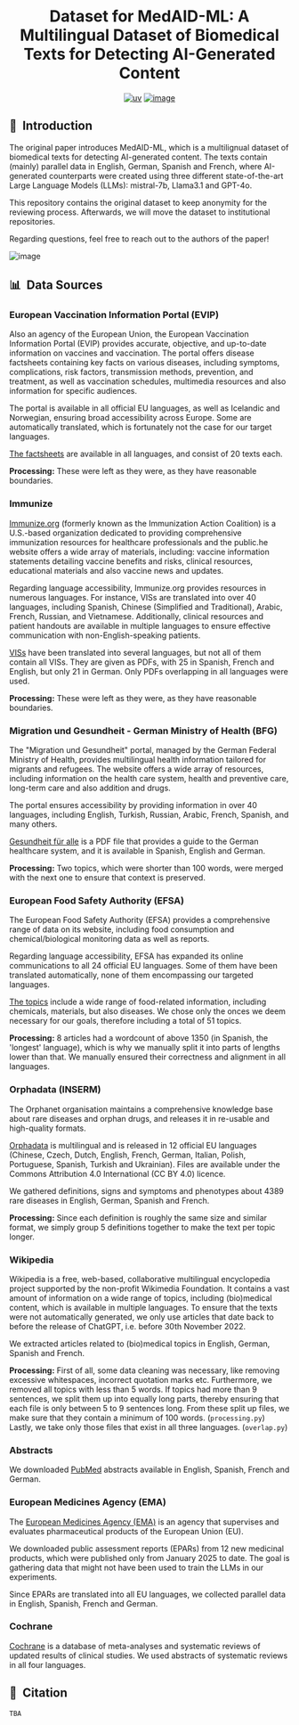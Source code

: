 <div align="center">    
 
# Dataset for MedAID-ML: A Multilingual Dataset of Biomedical Texts for Detecting AI-Generated Content

[![uv](https://img.shields.io/endpoint?url=https://raw.githubusercontent.com/astral-sh/uv/main/assets/badge/v0.json)](https://github.com/astral-sh/uv)
[![image](https://img.shields.io/pypi/pyversions/uv.svg)](https://pypi.python.org/pypi/uv)

</div>

## 📌&nbsp;&nbsp;Introduction
The original paper introduces MedAID-ML, which is a multilignual dataset of biomedical texts for detecting AI-generated content. The texts contain
(mainly) parallel data in English, German, Spanish and French, where AI-generated counterparts were created using three different state-of-the-art
Large Language Models (LLMs): mistral-7b, Llama3.1 and GPT-4o.

This repository contains the original dataset to keep anonymity for the reviewing process. Afterwards, we will move the dataset to institutional repositories.

Regarding questions, feel free to reach out to the authors of the paper!

![image](https://github.com/user-attachments/assets/ea209318-f0ef-4df0-a323-9c7b21662eb6)

## 📊&nbsp;&nbsp;Data Sources

### European Vaccination Information Portal (EVIP)

Also an agency of the European Union, the European Vaccination Information Portal (EVIP) provides accurate, objective, and up-to-date information on vaccines and vaccination. The portal offers disease factsheets containing key facts on various diseases, including symptoms, complications, risk factors, transmission methods, prevention, and treatment, as well as vaccination schedules, multimedia resources and also information for specific audiences.

The portal is available in all official EU languages, as well as Icelandic and Norwegian, ensuring broad accessibility across Europe. Some are automatically translated, which is fortunately not the case for our target languages.

[The factsheets](https://vaccination-info.europa.eu/en/disease-factsheets) are available in all languages, and consist of 20 texts each.

**Processing:** These were left as they were, as they have reasonable boundaries.

### Immunize

[Immunize.org](https://www.immunize.org/) (formerly known as the Immunization Action Coalition) is a U.S.-based organization dedicated to providing comprehensive immunization resources for healthcare professionals and the public.he website offers a wide array of materials, including: vaccine information statements detailing vaccine benefits and risks, clinical resources, educational materials and also vaccine news and updates.

Regarding language accessibility, Immunize.org provides resources in numerous languages. For instance, VISs are translated into over 40 languages, including Spanish, Chinese (Simplified and Traditional), Arabic, French, Russian, and Vietnamese. Additionally, clinical resources and patient handouts are available in multiple languages to ensure effective communication with non-English-speaking patients.

[VISs](https://www.immunize.org/vaccines/vis-translations) have been translated into several languages, but not all of them contain all VISs. They are given as PDFs, with 25 in Spanish, French and English, but only 21 in German. Only PDFs overlapping in all languages were used.

**Processing:** These were left as they were, as they have reasonable boundaries.

### Migration und Gesundheit - German Ministry of Health (BFG)

The "Migration und Gesundheit" portal, managed by the German Federal Ministry of Health, provides multilingual health information tailored for migrants and refugees. The website offers a wide array of resources, including information on the health care system, health and preventive care, long-term care and also addition and drugs.

The portal ensures accessibility by providing information in over 40 languages, including English, Turkish, Russian, Arabic, French, Spanish, and many others.

[Gesundheit für alle](https://www.migration-gesundheit.bund.de/fileadmin/Dateien/Publikationen/Gesundheit/wegweiser_gesundheit/deutsch.wegweiser-gesundheit.2022.pdf) is a PDF file that provides a guide to the German healthcare system, and it is available in Spanish, English and German.

**Processing:** Two topics, which were shorter than 100 words, were merged with the next one to ensure that context is preserved.

### European Food Safety Authority (EFSA)

The European Food Safety Authority (EFSA) provides a comprehensive range of data on its website, including food consumption and chemical/biological monitoring data as well as reports.

Regarding language accessibility, EFSA has expanded its online communications to all 24 official EU languages. Some of them have been translated automatically, none of them encompassing our targeted languages.

[The topics](https://www.efsa.europa.eu/en/topics) include a wide range of food-related information, including chemicals, materials, but also diseases. We chose only the onces we deem necessary for our goals, therefore including a total of 51 topics.

**Processing:** 8 articles had a wordcount of above 1350 (in Spanish, the 'longest' language), which is why we manually split it into parts of lengths lower than that. We manually ensured their correctness and alignment in all languages.

### Orphadata (INSERM)

The Orphanet organisation maintains a comprehensive knowledge base about rare diseases and orphan drugs, and releases it in re-usable and high-quality formats.

[Orphadata](https://www.orphadata.com/alignments/) is multilingual and is released in 12 official EU languages (Chinese, Czech, Dutch, English, French, German, Italian, Polish, Portuguese, Spanish, Turkish and Ukrainian). Files are available under the Commons Attribution 4.0 International (CC BY 4.0) licence.

We gathered definitions, signs and symptoms and phenotypes about 4389 rare diseases in English, German, Spanish and French.

**Processing:** Since each definition is roughly the same size and similar format, we simply group 5 definitions together to make the text per topic longer.

### Wikipedia

Wikipedia is a free, web-based, collaborative multilingual encyclopedia project supported by the non-profit Wikimedia Foundation. It contains a vast amount of information on a wide range of topics, including (bio)medical content, which is available in multiple languages. To ensure that the texts were not automatically generated, we only use articles that date back to before the release of ChatGPT, i.e. before 30th November 2022.

We extracted articles related to (bio)medical topics in English, German, Spanish and French.

**Processing:** First of all, some data cleaning was necessary, like removing excessive whitespaces, incorrect quotation marks etc. Furthermore, we removed all topics with less than 5 words. If topics had more than 9 sentences, we split them up into equally long parts, thereby ensuring that each file is only between 5 to 9 sentences long. From these split up files, we make sure that they contain a minimum of 100 words. (```processing.py```) Lastly, we take only those files that exist in all three languages. (```overlap.py```)

### Abstracts

We downloaded [PubMed](https://pubmed.ncbi.nlm.nih.gov/) abstracts available in English, Spanish, French and German.

### European Medicines Agency (EMA)

The [European Medicines Agency (EMA)](https://www.ema.europa.eu/) is an agency that supervises and evaluates pharmaceutical products of the European Union (EU).

We downloaded public assessment reports (EPARs) from 12 new medicinal products, which were published only from January 2025 to date. The goal is gathering data that might not have been used to train the LLMs in our experiments. 

Since EPARs are translated into all EU languages, we collected parallel data in English, Spanish, French and German.

### Cochrane

[Cochrane](https://www.cochrane.org/) is a database of meta-analyses and systematic reviews of updated results of clinical studies. We used abstracts of systematic reviews in all four languages. 

## 🔗&nbsp;&nbsp;Citation

```
TBA
```  

